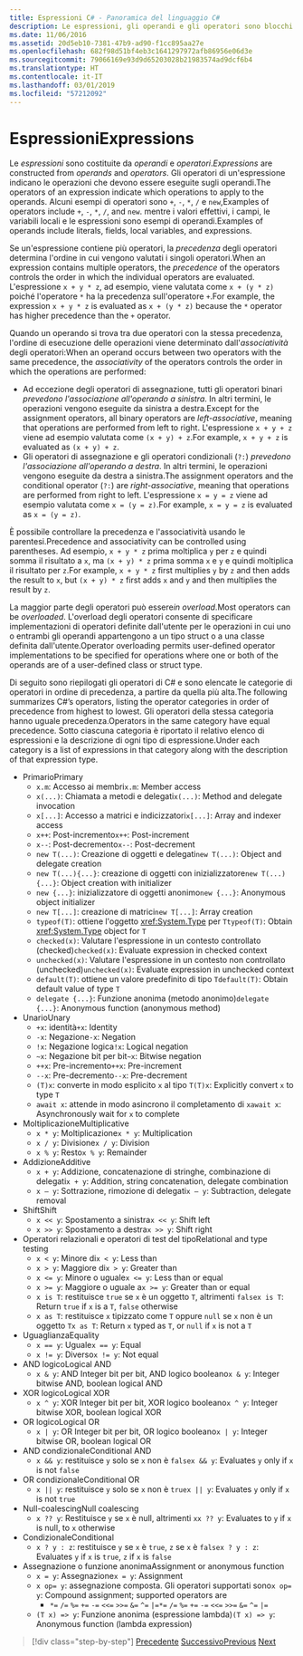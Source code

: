 ```yaml
---
title: Espressioni C# - Panoramica del linguaggio C#
description: Le espressioni, gli operandi e gli operatori sono blocchi predefiniti del linguaggio C#
ms.date: 11/06/2016
ms.assetid: 20d5eb10-7381-47b9-ad90-f1cc895aa27e
ms.openlocfilehash: 682f98d51bf4eb3c1641297972afb86956e06d3e
ms.sourcegitcommit: 79066169e93d9d65203028b21983574ad9dcf6b4
ms.translationtype: HT
ms.contentlocale: it-IT
ms.lasthandoff: 03/01/2019
ms.locfileid: "57212092"
---
```

# <a name="expressions"></a><span data-ttu-id="8096f-103">Espressioni</span><span class="sxs-lookup"><span data-stu-id="8096f-103">Expressions</span></span>

<span data-ttu-id="8096f-104">Le *espressioni* sono costituite da *operandi* e *operatori*.</span><span class="sxs-lookup"><span data-stu-id="8096f-104">*Expressions* are constructed from *operands* and *operators*.</span></span> <span data-ttu-id="8096f-105">Gli operatori di un'espressione indicano le operazioni che devono essere eseguite sugli operandi.</span><span class="sxs-lookup"><span data-stu-id="8096f-105">The operators of an expression indicate which operations to apply to the operands.</span></span> <span data-ttu-id="8096f-106">Alcuni esempi di operatori sono `+`, `-`, `*`, `/` e `new`,</span><span class="sxs-lookup"><span data-stu-id="8096f-106">Examples of operators include `+`, `-`, `*`, `/`, and `new`.</span></span> <span data-ttu-id="8096f-107">mentre i valori effettivi, i campi, le variabili locali e le espressioni sono esempi di operandi.</span><span class="sxs-lookup"><span data-stu-id="8096f-107">Examples of operands include literals, fields, local variables, and expressions.</span></span>

<span data-ttu-id="8096f-108">Se un'espressione contiene più operatori, la *precedenza* degli operatori determina l'ordine in cui vengono valutati i singoli operatori.</span><span class="sxs-lookup"><span data-stu-id="8096f-108">When an expression contains multiple operators, the *precedence* of the operators controls the order in which the individual operators are evaluated.</span></span> <span data-ttu-id="8096f-109">L'espressione `x + y * z`, ad esempio, viene valutata come `x + (y * z)` poiché l'operatore `*` ha la precedenza sull'operatore `+`.</span><span class="sxs-lookup"><span data-stu-id="8096f-109">For example, the expression `x + y * z` is evaluated as `x + (y * z)` because the `*` operator has higher precedence than the `+` operator.</span></span>

<span data-ttu-id="8096f-110">Quando un operando si trova tra due operatori con la stessa precedenza, l'ordine di esecuzione delle operazioni viene determinato dall'*associatività* degli operatori:</span><span class="sxs-lookup"><span data-stu-id="8096f-110">When an operand occurs between two operators with the same precedence, the *associativity* of the operators controls the order in which the operations are performed:</span></span>

*   <span data-ttu-id="8096f-111">Ad eccezione degli operatori di assegnazione, tutti gli operatori binari *prevedono l'associazione all'operando a sinistra*. In altri termini, le operazioni vengono eseguite da sinistra a destra.</span><span class="sxs-lookup"><span data-stu-id="8096f-111">Except for the assignment operators, all binary operators are *left-associative*, meaning that operations are performed from left to right.</span></span> <span data-ttu-id="8096f-112">L'espressione `x + y + z` viene ad esempio valutata come `(x + y) + z`.</span><span class="sxs-lookup"><span data-stu-id="8096f-112">For example, `x + y + z` is evaluated as `(x + y) + z`.</span></span>
*   <span data-ttu-id="8096f-113">Gli operatori di assegnazione e gli operatori condizionali (`?:`) *prevedono l'associazione all'operando a destra*. In altri termini, le operazioni vengono eseguite da destra a sinistra.</span><span class="sxs-lookup"><span data-stu-id="8096f-113">The assignment operators and the conditional operator (`?:`) are *right-associative*, meaning that operations are performed from right to left.</span></span> <span data-ttu-id="8096f-114">L'espressione `x = y = z` viene ad esempio valutata come `x = (y = z)`.</span><span class="sxs-lookup"><span data-stu-id="8096f-114">For example, `x = y = z` is evaluated as `x = (y = z)`.</span></span>

<span data-ttu-id="8096f-115">È possibile controllare la precedenza e l'associatività usando le parentesi.</span><span class="sxs-lookup"><span data-stu-id="8096f-115">Precedence and associativity can be controlled using parentheses.</span></span> <span data-ttu-id="8096f-116">Ad esempio, `x + y * z` prima moltiplica `y` per `z` e quindi somma il risultato a `x`, ma `(x + y) * z` prima somma `x` e `y` e quindi moltiplica il risultato per `z`.</span><span class="sxs-lookup"><span data-stu-id="8096f-116">For example, `x + y * z` first multiplies `y` by `z` and then adds the result to `x`, but `(x + y) * z` first adds `x` and `y` and then multiplies the result by `z`.</span></span>

<span data-ttu-id="8096f-117">La maggior parte degli operatori può essere*in overload*.</span><span class="sxs-lookup"><span data-stu-id="8096f-117">Most operators can be *overloaded*.</span></span> <span data-ttu-id="8096f-118">L'overload degli operatori consente di specificare implementazioni di operatori definite dall'utente per le operazioni in cui uno o entrambi gli operandi appartengono a un tipo struct o a una classe definita dall'utente.</span><span class="sxs-lookup"><span data-stu-id="8096f-118">Operator overloading permits user-defined operator implementations to be specified for operations where one or both of the operands are of a user-defined class or struct type.</span></span>

<span data-ttu-id="8096f-119">Di seguito sono riepilogati gli operatori di C# e sono elencate le categorie di operatori in ordine di precedenza, a partire da quella più alta.</span><span class="sxs-lookup"><span data-stu-id="8096f-119">The following summarizes C#’s operators, listing the operator categories in order of precedence from highest to lowest.</span></span> <span data-ttu-id="8096f-120">Gli operatori della stessa categoria hanno uguale precedenza.</span><span class="sxs-lookup"><span data-stu-id="8096f-120">Operators in the same category have equal precedence.</span></span> <span data-ttu-id="8096f-121">Sotto ciascuna categoria è riportato il relativo elenco di espressioni e la descrizione di ogni tipo di espressione.</span><span class="sxs-lookup"><span data-stu-id="8096f-121">Under each category is a list of expressions in that category along with the description of that expression type.</span></span>

* <span data-ttu-id="8096f-122">Primario</span><span class="sxs-lookup"><span data-stu-id="8096f-122">Primary</span></span>
    - <span data-ttu-id="8096f-123">`x.m`: Accesso ai membri</span><span class="sxs-lookup"><span data-stu-id="8096f-123">`x.m`: Member access</span></span>
    - <span data-ttu-id="8096f-124">`x(...)`: Chiamata a metodi e delegati</span><span class="sxs-lookup"><span data-stu-id="8096f-124">`x(...)`: Method and delegate invocation</span></span>
    - <span data-ttu-id="8096f-125">`x[...]`: Accesso a matrici e indicizzatori</span><span class="sxs-lookup"><span data-stu-id="8096f-125">`x[...]`: Array and indexer access</span></span>
    - <span data-ttu-id="8096f-126">`x++`: Post-incremento</span><span class="sxs-lookup"><span data-stu-id="8096f-126">`x++`: Post-increment</span></span>
    - <span data-ttu-id="8096f-127">`x--`: Post-decremento</span><span class="sxs-lookup"><span data-stu-id="8096f-127">`x--`: Post-decrement</span></span>
    - <span data-ttu-id="8096f-128">`new T(...)`: Creazione di oggetti e delegati</span><span class="sxs-lookup"><span data-stu-id="8096f-128">`new T(...)`: Object and delegate creation</span></span>
    - <span data-ttu-id="8096f-129">`new T(...){...}`: creazione di oggetti con inizializzatore</span><span class="sxs-lookup"><span data-stu-id="8096f-129">`new T(...){...}`: Object creation with initializer</span></span>
    - <span data-ttu-id="8096f-130">`new {...}`:  inizializzatore di oggetti anonimo</span><span class="sxs-lookup"><span data-stu-id="8096f-130">`new {...}`:  Anonymous object initializer</span></span>
    - <span data-ttu-id="8096f-131">`new T[...]`: creazione di matrici</span><span class="sxs-lookup"><span data-stu-id="8096f-131">`new T[...]`: Array creation</span></span>
    - <span data-ttu-id="8096f-132">`typeof(T)`: ottiene l'oggetto <xref:System.Type> per `T`</span><span class="sxs-lookup"><span data-stu-id="8096f-132">`typeof(T)`: Obtain <xref:System.Type> object for `T`</span></span>
    - <span data-ttu-id="8096f-133">`checked(x)`: Valutare l'espressione in un contesto controllato (checked)</span><span class="sxs-lookup"><span data-stu-id="8096f-133">`checked(x)`: Evaluate expression in checked context</span></span>
    - <span data-ttu-id="8096f-134">`unchecked(x)`: Valutare l'espressione in un contesto non controllato (unchecked)</span><span class="sxs-lookup"><span data-stu-id="8096f-134">`unchecked(x)`: Evaluate expression in unchecked context</span></span>
    - <span data-ttu-id="8096f-135">`default(T)`: ottiene un valore predefinito di tipo `T`</span><span class="sxs-lookup"><span data-stu-id="8096f-135">`default(T)`: Obtain default value of type `T`</span></span>
    - <span data-ttu-id="8096f-136">`delegate {...}`: Funzione anonima (metodo anonimo)</span><span class="sxs-lookup"><span data-stu-id="8096f-136">`delegate {...}`: Anonymous function (anonymous method)</span></span>
* <span data-ttu-id="8096f-137">Unario</span><span class="sxs-lookup"><span data-stu-id="8096f-137">Unary</span></span>
    - <span data-ttu-id="8096f-138">`+x`: identità</span><span class="sxs-lookup"><span data-stu-id="8096f-138">`+x`: Identity</span></span>
    - <span data-ttu-id="8096f-139">`-x`: Negazione</span><span class="sxs-lookup"><span data-stu-id="8096f-139">`-x`: Negation</span></span>
    - <span data-ttu-id="8096f-140">`!x`: Negazione logica</span><span class="sxs-lookup"><span data-stu-id="8096f-140">`!x`: Logical negation</span></span>
    - <span data-ttu-id="8096f-141">`~x`: Negazione bit per bit</span><span class="sxs-lookup"><span data-stu-id="8096f-141">`~x`: Bitwise negation</span></span>
    - <span data-ttu-id="8096f-142">`++x`: Pre-incremento</span><span class="sxs-lookup"><span data-stu-id="8096f-142">`++x`: Pre-increment</span></span>
    - <span data-ttu-id="8096f-143">`--x`: Pre-decremento</span><span class="sxs-lookup"><span data-stu-id="8096f-143">`--x`: Pre-decrement</span></span>
    - <span data-ttu-id="8096f-144">`(T)x`: converte in modo esplicito `x` al tipo `T`</span><span class="sxs-lookup"><span data-stu-id="8096f-144">`(T)x`: Explicitly convert `x` to type `T`</span></span>
    - <span data-ttu-id="8096f-145">`await x`: attende in modo asincrono il completamento di `x`</span><span class="sxs-lookup"><span data-stu-id="8096f-145">`await x`: Asynchronously wait for `x` to complete</span></span>
* <span data-ttu-id="8096f-146">Moltiplicazione</span><span class="sxs-lookup"><span data-stu-id="8096f-146">Multiplicative</span></span>
    - <span data-ttu-id="8096f-147">`x * y`: Moltiplicazione</span><span class="sxs-lookup"><span data-stu-id="8096f-147">`x * y`: Multiplication</span></span>
    - <span data-ttu-id="8096f-148">`x / y`: Divisione</span><span class="sxs-lookup"><span data-stu-id="8096f-148">`x / y`: Division</span></span>
    - <span data-ttu-id="8096f-149">`x % y`: Resto</span><span class="sxs-lookup"><span data-stu-id="8096f-149">`x % y`: Remainder</span></span>
* <span data-ttu-id="8096f-150">Addizione</span><span class="sxs-lookup"><span data-stu-id="8096f-150">Additive</span></span>
    - <span data-ttu-id="8096f-151">`x + y`: Addizione, concatenazione di stringhe, combinazione di delegati</span><span class="sxs-lookup"><span data-stu-id="8096f-151">`x + y`: Addition, string concatenation, delegate combination</span></span>
    - <span data-ttu-id="8096f-152">`x – y`: Sottrazione, rimozione di delegati</span><span class="sxs-lookup"><span data-stu-id="8096f-152">`x – y`: Subtraction, delegate removal</span></span>
* <span data-ttu-id="8096f-153">Shift</span><span class="sxs-lookup"><span data-stu-id="8096f-153">Shift</span></span>
    - <span data-ttu-id="8096f-154">`x << y`: Spostamento a sinistra</span><span class="sxs-lookup"><span data-stu-id="8096f-154">`x << y`: Shift left</span></span>
    - <span data-ttu-id="8096f-155">`x >> y`: Spostamento a destra</span><span class="sxs-lookup"><span data-stu-id="8096f-155">`x >> y`: Shift right</span></span>
* <span data-ttu-id="8096f-156">Operatori relazionali e operatori di test del tipo</span><span class="sxs-lookup"><span data-stu-id="8096f-156">Relational and type testing</span></span>
    - <span data-ttu-id="8096f-157">`x < y`: Minore di</span><span class="sxs-lookup"><span data-stu-id="8096f-157">`x < y`: Less than</span></span>
    - <span data-ttu-id="8096f-158">`x > y`: Maggiore di</span><span class="sxs-lookup"><span data-stu-id="8096f-158">`x > y`: Greater than</span></span>
    - <span data-ttu-id="8096f-159">`x <= y`: Minore o uguale</span><span class="sxs-lookup"><span data-stu-id="8096f-159">`x <= y`: Less than or equal</span></span>
    - <span data-ttu-id="8096f-160">`x >= y`: Maggiore o uguale a</span><span class="sxs-lookup"><span data-stu-id="8096f-160">`x >= y`: Greater than or equal</span></span>
    - <span data-ttu-id="8096f-161">`x is T`: restituisce `true` se `x` è un oggetto `T`, altrimenti `false`</span><span class="sxs-lookup"><span data-stu-id="8096f-161">`x is T`: Return `true` if `x` is a `T`, `false` otherwise</span></span>
    - <span data-ttu-id="8096f-162">`x as T`: restituisce `x` tipizzato come `T` oppure `null` se `x` non è un oggetto `T`</span><span class="sxs-lookup"><span data-stu-id="8096f-162">`x as T`: Return `x` typed as `T`, or `null` if `x` is not a `T`</span></span>
* <span data-ttu-id="8096f-163">Uguaglianza</span><span class="sxs-lookup"><span data-stu-id="8096f-163">Equality</span></span>
    - <span data-ttu-id="8096f-164">`x == y`: Uguale</span><span class="sxs-lookup"><span data-stu-id="8096f-164">`x == y`: Equal</span></span>
    - <span data-ttu-id="8096f-165">`x != y`: Diverso</span><span class="sxs-lookup"><span data-stu-id="8096f-165">`x != y`: Not equal</span></span>
* <span data-ttu-id="8096f-166">AND logico</span><span class="sxs-lookup"><span data-stu-id="8096f-166">Logical AND</span></span>
    - <span data-ttu-id="8096f-167">`x & y`: AND Integer bit per bit, AND logico booleano</span><span class="sxs-lookup"><span data-stu-id="8096f-167">`x & y`: Integer bitwise AND, boolean logical AND</span></span>
* <span data-ttu-id="8096f-168">XOR logico</span><span class="sxs-lookup"><span data-stu-id="8096f-168">Logical XOR</span></span>
    - <span data-ttu-id="8096f-169">`x ^ y`: XOR Integer bit per bit, XOR logico booleano</span><span class="sxs-lookup"><span data-stu-id="8096f-169">`x ^ y`: Integer bitwise XOR, boolean logical XOR</span></span>
* <span data-ttu-id="8096f-170">OR logico</span><span class="sxs-lookup"><span data-stu-id="8096f-170">Logical OR</span></span>
    - <span data-ttu-id="8096f-171">`x | y`: OR Integer bit per bit, OR logico booleano</span><span class="sxs-lookup"><span data-stu-id="8096f-171">`x | y`: Integer bitwise OR, boolean logical OR</span></span>
* <span data-ttu-id="8096f-172">AND condizionale</span><span class="sxs-lookup"><span data-stu-id="8096f-172">Conditional AND</span></span>
    - <span data-ttu-id="8096f-173">`x && y`: restituisce `y` solo se `x` non è `false`</span><span class="sxs-lookup"><span data-stu-id="8096f-173">`x && y`: Evaluates `y` only if `x` is not `false`</span></span>
* <span data-ttu-id="8096f-174">OR condizionale</span><span class="sxs-lookup"><span data-stu-id="8096f-174">Conditional OR</span></span>
    - <span data-ttu-id="8096f-175">`x || y`: restituisce `y` solo se `x` non è `true`</span><span class="sxs-lookup"><span data-stu-id="8096f-175">`x || y`: Evaluates `y` only if `x` is not `true`</span></span>
* <span data-ttu-id="8096f-176">Null-coalescing</span><span class="sxs-lookup"><span data-stu-id="8096f-176">Null coalescing</span></span>
    - <span data-ttu-id="8096f-177">`x ?? y`: Restituisce `y` se `x` è null, altrimenti `x`</span><span class="sxs-lookup"><span data-stu-id="8096f-177">`x ?? y`: Evaluates to `y` if `x` is null, to `x` otherwise</span></span>
* <span data-ttu-id="8096f-178">Condizionale</span><span class="sxs-lookup"><span data-stu-id="8096f-178">Conditional</span></span>
    - <span data-ttu-id="8096f-179">`x ? y : z`: restituisce `y` se `x` è `true`, `z` se `x` è `false`</span><span class="sxs-lookup"><span data-stu-id="8096f-179">`x ? y : z`: Evaluates `y` if `x` is `true`, `z` if `x` is `false`</span></span>
* <span data-ttu-id="8096f-180">Assegnazione o funzione anonima</span><span class="sxs-lookup"><span data-stu-id="8096f-180">Assignment or anonymous function</span></span>
    - <span data-ttu-id="8096f-181">`x = y`: Assegnazione</span><span class="sxs-lookup"><span data-stu-id="8096f-181">`x = y`: Assignment</span></span>
    - <span data-ttu-id="8096f-182">`x op= y`: assegnazione composta. Gli operatori supportati sono</span><span class="sxs-lookup"><span data-stu-id="8096f-182">`x op= y`: Compound assignment; supported operators are</span></span>
        - <span data-ttu-id="8096f-183">`*=`   `/=`   `%=`   `+=`   `-=`   `<<=`   `>>=`   `&=`  `^=`  `|=`</span><span class="sxs-lookup"><span data-stu-id="8096f-183">`*=`   `/=`   `%=`   `+=`   `-=`   `<<=`   `>>=`   `&=`  `^=`  `|=`</span></span>
    - <span data-ttu-id="8096f-184">`(T x) => y`: Funzione anonima (espressione lambda)</span><span class="sxs-lookup"><span data-stu-id="8096f-184">`(T x) => y`: Anonymous function (lambda expression)</span></span>

> [!div class="step-by-step"]
> <span data-ttu-id="8096f-185">[Precedente](types-and-variables.md)
> [Successivo](statements.md)</span><span class="sxs-lookup"><span data-stu-id="8096f-185">[Previous](types-and-variables.md)
[Next](statements.md)</span></span>